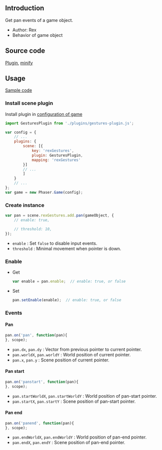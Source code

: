 ## Introduction

Get pan events of a game object.

- Author: Rex
- Behavior of game object

## Source code

[Plugin](https://github.com/rexrainbow/phaser3-rex-notes/blob/master/plugins/gestures-plugin.js), [minify](https://github.com/rexrainbow/phaser3-rex-notes/blob/master/plugins/dist/rexgesturesplugin.min.js)

## Usage

[Sample code](https://github.com/rexrainbow/phaser3-rex-notes/tree/master/examples/gesture-pan)

### Install scene plugin

Install plugin in [configuration of game](game.md#configuration)

```javascript
import GesturesPlugin from './plugins/gestures-plugin.js';

var config = {
    // ...
    plugins: {
        scene: [{
            key: 'rexGestures',
            plugin: GesturesPlugin,
            mapping: 'rexGestures'
        }]
        // ...
        ]
    }
    // ...
};
var game = new Phaser.Game(config);
```

### Create instance

```javascript
var pan = scene.rexGestures.add.pan(gameObject, {
    // enable: true,

    // threshold: 10,
});
```

- `enable` : Set `false` to disable input events.
- `threshold` : Minimal movement when pointer is down.

### Enable

- Get
    ```javascript
    var enable = pan.enable;  // enable: true, or false
    ```
- Set
    ```javascript
    pan.setEnable(enable);  // enable: true, or false
    ```

### Events

#### Pan

```javascript
pan.on('pan', function(pan){
}, scope);
```

- `pan.dx`, `pan.dy` : Vector from previous pointer to current pointer.
- `pan.worldX`, `pan.worldY` : World position of current pointer.
- `pan.x`, `pan.y` : Scene position of current pointer.

#### Pan start

```javascript
pan.on('panstart', function(pan){
}, scope);
```

- `pan.startWorldX`, `pan.startWorldY` : World position of pan-start pointer.
- `pan.startX`, `pan.startY` : Scene position of pan-start pointer.

#### Pan end

```javascript
pan.on('panend', function(pan){
}, scope);
```

- `pan.endWorldX`, `pan.endWorldY` : World position of pan-end pointer.
- `pan.endX`, `pan.endY` : Scene position of pan-end pointer.
